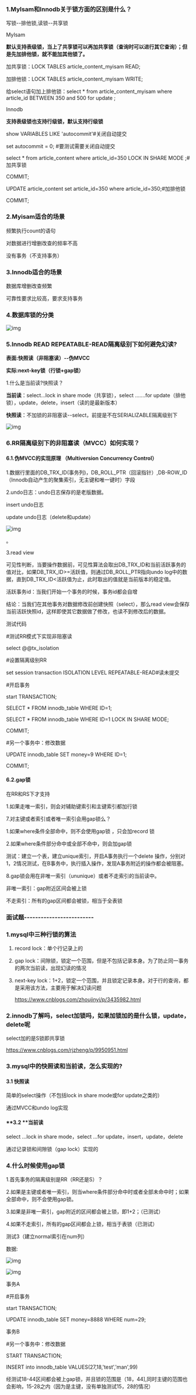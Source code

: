 

### 1.MyIsam和Innodb关于锁方面的区别是什么？

写锁--排他锁,读锁--共享锁

MyIsam

**默认支持表级锁，当上了共享锁可以再加共享锁（查询时可以进行其它查询）；但是先加排他锁，就不能加其他锁了。**

加共享锁：LOCK  TABLES article_content_myisam READ;

加排他锁：LOCK  TABLES article_content_myisam WRITE;

给select语句加上排他锁：select * from article_content_myisam where article_id BETWEEN 350 and 500 for update ;

Innodb

**支持表级锁也支持行级锁，默认支持行级锁**

show VARIABLES LIKE 'autocommit'#关闭自动提交

set autocommit = 0; #要测试需要关闭自动提交

select * from article_content where article_id=350 LOCK IN SHARE MODE ;#加共享锁

COMMIT;

UPDATE article_content set article_id=350  where article_id=350;#加排他锁

COMMIT;

 

### 2.Myisam适合的场景

频繁执行count的语句

对数据进行增删改查的频率不高

没有事务（不支持事务）

### 3.Innodb适合的场景

数据库增删改查频繁

可靠性要求比较高，要求支持事务

### 4.数据库锁的分类

![img](image/clipboard-1587870621815.png)

### 5.Innodb READ REPEATABLE-READ隔离级别下如何避免幻读?

**表面:快照读（非阻塞读）--伪MVCC**

**实际:next-key锁（行锁+gap锁）**

1.什么是当前读?快照读？

**当前读**：select...lock in share mode（共享锁），select .......for update（排他锁），update，delete，insert（读的是最新版本）

**快照读**：不加锁的非阻塞读--select，前提是不在SERIALIZABLE隔离级别下

![img](image/clipboard-1587870621815.png)

### 6.RR隔离级别下的非阻塞读（MVCC）如何实现？

#### **6.1.伪MVCC的实现原理 （**Multiversion Concurrency Control**）**

1.数据行里面的DB_TRX_ID(事务列)，DB_ROLL_PTR（回滚指针）,DB-ROW_ID（Innodb自动产生的聚集索引，无主键和唯一键时）字段

2.undo日志：undo日志保存的是老版数据。

insert undo日志

update undo日志（delete和update）

![img](image/clipboard-1587870621815.png)

。

3.read view

可见性判断，当要操作数据前，可见性算法会取出DB_TRX_ID和当前活跃事务的值对比，如果DB_TRX_ID>=活跃值，则通过DB_ROLL_PTR指向undo log中的数据，直到DB_TRX_ID<活跃值为止，此时取出的值就是当前版本的稳定值。

活跃事务id：当我们开始一个事务的时候，事务id都会自增

结论：当我们在其他事务对数据修改前创建快照（select），那么read view会保存当前活跃快照id，这样即使其它数据做了修改，也读不到修改后的数据。

测试代码

\#测试RR模式下实现非阻塞读

select @@tx_isolation

\#设置隔离级别RR

set session transaction ISOLATION LEVEL REPEATABLE-READ#读未提交

\#开启事务

start TRANSACTION;

SELECT * FROM  innodb_table WHERE ID=1;

SELECT * FROM  innodb_table WHERE ID=1 LOCK IN SHARE MODE;

COMMIT;

\#另一个事务中：修改数据

UPDATE innodb_table SET money=9 WHERE ID=1;

COMMIT;

#### **6.2.gap锁**

在RR和RS下才支持

1.如果走唯一索引，则会对辅助键索引和主键索引都加行锁

7.对主键或者索引或者唯一索引会用gap锁么？

1.如果where条件全部命中，则不会使用gap锁 ，只会加record 锁

2.如果where条件部分命中或全部不命中，则会加gap锁

测试：建立一个表，建立unique索引，开启A事务执行一个delete 操作，分别对1，2情况测试，在B事务中，执行插入操作，发现A事务附近的操作都会被阻塞。

8.gap锁会用在非唯一索引（ununique）或者不走索引的当前读中。

非唯一索引：gap附近区间会被上锁

不走索引：所有的gap区间都会被锁，相当于全表锁

### 面试题-------------------------

### 1.mysql中三种行锁的算法

1. record lock：单个行记录上的

2. gap lock：间隙锁，锁定一个范围，但是不包括记录本身。为了防止同一事务的两次当前读，出现幻读的情况

3. next-key lock：1+2，锁定一个范围，并且锁定记录本身。对于行的查询，都是采用该方法，主要用于解决幻读问题

   https://www.cnblogs.com/zhoujinyi/p/3435982.html

### 2.innodb了解吗，select加锁吗，如果加锁加的是什么锁，update，delete呢

select加的是S锁即共享锁

https://www.cnblogs.com/rjzheng/p/9950951.html

### 3.mysql中的快照读和当前读，怎么实现的?

#### 3.1 快照读

简单的select操作（不包括lock in share mode或for update之类的）

通过MVCC和undo log实现

#### **3.2 **当前读

select ...lock in share mode，select ...for update，insert，update，delete

通过记录锁和间隙锁（gap lock）实现的

### 4.什么时候使用gap锁

1.首先事务的隔离级别是RR（RR还是S）？

2.如果是主键或者唯一索引，则当where条件部分命中时或者全部未命中时；如果全部命中，则不会使用gap锁。

3.如果是非唯一索引，gap附近的区间都会被上锁，即1+2；（已测试）

4.如果不走索引，所有的gap区间都会上锁，相当于表锁（已测试）

测试3（建立normal索引在num列）

数据:

![img](image/clipboard-1587870621815.png)

![img](image/clipboard-1587870621815.png)

事务A

\#开启事务

start TRANSACTION;

UPDATE innodb_table SET money=8888 WHERE num=29;

事务B

\#另一个事务中：修改数据

START TRANSACTION;

INSERT into  innodb_table VALUES(27,18,'test','man',99)

经测试18-44区间都会被上gap锁，并且锁的范围是（18，44],同时主键的范围也会影响，15-28之内（因为是主键，没有单独测试15，28的情况）